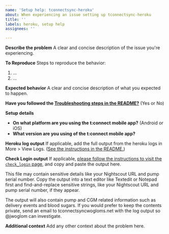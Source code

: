 ```yaml
---
name: 'Setup help: tconnectsync-heroku'
about: When experiencing an issue setting up tconnectsync-heroku
title: ''
labels: heroku, setup help
assignees: ''

---
```


**Describe the problem**
A clear and concise description of the issue you're experiencing.



**To Reproduce**
Steps to reproduce the behavior:
1. ...
2. ...



**Expected behavior**
A clear and concise description of what you expected to happen.



**Have you followed the [Troubleshooting steps in the README?](https://github.com/jwoglom/tconnectsync-heroku#troubleshooting)** (Yes or No)



**Setup details**

* **On what platform are you using the t:connect mobile app?** (Android or iOS)
* **What version are you using of the t:connect mobile app?**



**Heroku log output**
If applicable, add the full output from the heroku logs in More > View Logs. ([See the instructions in the README.](https://github.com/jwoglom/tconnectsync-heroku#testing))



**Check Login output**
If applicable, [please follow the instructions to visit the `check_login` page](https://github.com/jwoglom/tconnectsync-heroku#testing), and copy and paste the output here.

This file may contain sensitive details like your Nightscout URL and pump serial number. Copy the output into a text editor like Textedit or Notepad first and find-and-replace sensitive strings, like your Nightscout URL and pump serial number, if they appear.

The output will also contain pump and CGM related information such as delivery events and blood sugars. If you would prefer to keep the contents private, send an email to tconnectsync<at>wogloms.net with the log output so @jwoglom can investigate.



**Additional context**
Add any other context about the problem here.
